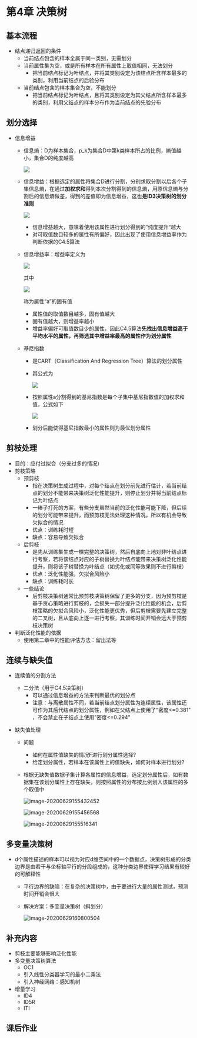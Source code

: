 # 第4章 决策树

## 基本流程

- 结点递归返回的条件
  - 当前结点包含的样本全属于同一类别，无需划分
  - 当前属性集为空，或是所有样本在所有属性上取值相同，无法划分
    - 把当前结点标记为叶结点，井将其类别设定为该结点所含样本最多的类别，利用当前结点的后验分布
  - 当前结点包含的样本集合为空，不能划分
    - 把当前结点标记为叶结点，且将其类别设定为其父结点所含样本最多的类别，利用父结点的样本分布作为当前结点的先验分布

## 划分选择

- 信息增益

  - 信息熵：D为样本集合，p_k为集合D中第k类样本所占的比例，熵值越小，集合D的纯度越高

    ![](https://latex.codecogs.com/gif.latex?\operatorname{Ent}(D)=-\sum_{k=1}^{|\mathcal{Y}|}&space;p_{k}&space;\log&space;_{2}&space;p_{k})

  - 信息增益：根据选定的属性将集合D进行分割，分别求取分割以后各个子集信息熵，在通过**加权求和**得到本次分割得到的信息熵，用原信息熵与分割后的信息熵做差，得到的差值即为信息增益，这也**是ID3决策树的划分准则**

    ![](https://latex.codecogs.com/gif.latex?\operatorname{Gain}(D,&space;a)=\operatorname{Ent}(D)-\sum_{v=1}^{V}&space;\frac{\left|D^{v}\right|}{|D|}&space;\operatorname{Ent}\left(D^{v}\right))

    - 信息增益越大，意味着使用该属性进行划分得到的”纯度提升“越大
    - 对可取值数目较多的属性有所偏好，因此出现了使用信息增益率作为判断依据的C4.5算法

  - 信息增益率：增益率定义为

    ![](https://latex.codecogs.com/gif.latex?\text&space;{&space;Gain&space;ratio&space;}(D,&space;a)=\frac{\operatorname{Gain}(D,&space;a)}{\mathrm{IV}(a)})

    其中

    ![](https://latex.codecogs.com/gif.latex?\mathrm{IV}(a)=-\sum_{v=1}^{V}&space;\frac{\left|D^{v}\right|}{|D|}&space;\log&space;_{2}&space;\frac{\left|D^{v}\right|}{|D|})

    称为属性“a”的固有值

    - 属性值的取值数目越多，固有值越大
    - 固有值越大，则增益率越小
    - 增益率偏好可取值数目少的属性，因此C4.5算法**先找出信息增益高于平均水平的属性，再筛选其中增益率最高的属性作为划分属性**

  - 基尼指数

    - 是CART（Classification And Regression Tree）算法的划分属性

    - 其公式为

      ![](https://latex.codecogs.com/gif.latex?\begin{aligned}&space;\operatorname{Gini}(D)&space;&=\sum_{k=1}^{|\mathcal{Y}|}&space;\sum_{k^{\prime}&space;\neq&space;k}&space;p_{k}&space;p_{k^{\prime}}&space;\\&space;&=1-\sum_{k=1}^{|\mathcal{Y}|}&space;p_{k}^{2}&space;\end{aligned})

    - 按照属性a分割得到的基尼指数是每个子集中基尼指数值的加权求和值，公式如下

      ![](https://latex.codecogs.com/gif.latex?\text&space;{&space;Gini&space;}&space;\operatorname{index}(D,&space;a)=\sum_{v=1}^{V}&space;\frac{\left|D^{v}\right|}{|D|}&space;\operatorname{Gini}\left(D^{v}\right))

    - 划分后能使得基尼指数最小的属性则为最优划分属性

## 剪枝处理

- 目的：应付过拟合（分支过多的情况）
- 剪枝策略
  - 预剪枝
    - 指在决策树生成过程中，对每个结点在划分前先进行估计，若当前结点的划分不能带来决策树泛化性能提升，则停止划分并将当前结点标记为叶结点
    - 一棒子打死的方案，有些分支虽然当前的泛化性能可能下降，但后续的划分可能带来提升，而预剪枝无法处理这种情况，所以有机会导致欠拟合的情况
    - 优点：训练耗时短
    - 缺点：容易导致欠拟合
  - 后剪枝
    - 是先从训练集生成一棵完整的决策树，然后自底向上地对非叶结点进行考察，若将该结点对应的子树替换为叶结点能带来决策树泛化性能提升，则将该子树替换为叶结点（如劣化或同等效果则不进行剪枝）
    - 优点：泛化性能强，欠拟合风险小
    - 缺点：训练耗时长
  - 一些结论
    - 后剪枝决策树通常比预剪枝决策树保留了更多的分支，因为预剪枝是基于贪心策略进行剪枝的，会损失一部分提升泛化性能的机会，后剪枝策略的欠拟合风险小，泛化性能更优秀，但后剪枝需要先建立完整的二叉树，且从底向上逐一进行考察，其训练时间开销会远大于预剪枝决策树
- 判断泛化性能的依据
  - 使用第二章中的性能评估方法：留出法等

## 连续与缺失值

- 连续值的分割方法

  - 二分法（用于C4.5决策树）
    - 可以通过信息增益的方法来判断最优的划分点
    - 注意：与离散属性不同，若当前结点划分属性为连续属性，该属性还可作为其后代结点的划分属性，例如在父结点上使用了"密度<=0.381" ，不会禁止在子结点上使用"密度<=0.294"

- 缺失值处理

  - 问题

    - 如何在属性值缺失的情况F进行划分属性选择?
    - 给定划分属性，若样本在该属性上的值缺失，如何对样本进行划分?

  - 根据无缺失值数据子集计算各属性的信息增益，选定划分属性后，如有数据集在该划分属性上存在缺失，则按照属性的分布按比例划入该属性的多个取值中

    ![image-20200629155432452](https://i.loli.net/2020/06/29/pdP9HGauA85t2Ov.png)

    ![image-20200629155456568](https://i.loli.net/2020/06/29/7iXQryMF6s4Ajp1.png)

    ![image-20200629155516341](https://i.loli.net/2020/06/29/YAgirzTw4cmFWo9.png)

## 多变量决策树

- d个属性描述的样本可以视为对应d维空间中的一个数据点，决策树形成的分类边界是由若干与坐标轴平行的分段组成的，这种分类边界使得学习结果有较好的可解释性

  - 平行边界的缺陷：在复杂的决策树中，由于要进行大量的属性测试，预测时间开销会很大

  - 解决方案：多变量决策树（斜划分）

    ![image-20200629160800504](https://i.loli.net/2020/06/29/LcqDBFvmTJ8R7U6.png)

## 补充内容

- 剪枝主要能够影响泛化性能
- 多变量决策树算法
  - OC1
  - 引入线性分类器学习的最小二乘法
  - 引入神经网络：感知机树
- 增量学习
  - ID4
  - ID5R
  - ITI

## 课后作业








